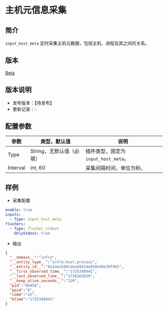 # 主机元信息采集

## 简介

`input_host_meta` 定时采集主机元数据，包括主机、进程及其之间的关系。

## 版本

[Beta](../../stability-level.md)

## 版本说明

* 发布版本：【待发布】
* 更新记录：-

## 配置参数

| 参数 | 类型，默认值 | 说明 |
| - | - | - |
| Type | String，无默认值（必填） | 插件类型，固定为`input_host_meta`。 |
| Interval | int, 60 | 采集间隔时间，单位为秒。 |

## 样例

* 采集配置

```yaml
enable: true
inputs:
  - Type: input_host_meta
flushers:
  - Type: flusher_stdout
    OnlyStdout: true
```

* 输出

```json
{
  "__domain__":"infra",
  "__entity_type__":"infra.host.process",
  "__entity_id__":"8a1aee58dcdea68434e058e48e39f965",
  "__first_observed_time__":"1735348941",
  "__last_observed_time__":"1736163039",
  "__keep_alive_seconds__":"120",
  "pid":"84450",
  "ppid":"0",
  "comm":"sh",
  "ktime":"1735348941"
}
```

